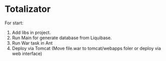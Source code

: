 <h1>Totalizator</h1>
For start: 
<ol>
  <li>Add libs in project.</li>
  <li>Run Main for generate database from Liquibase.</li>
  <li>Run War task in Ant</li>
  <li>Deploy via Tomcat (Move file.war to tomcat/webapps foler or deploy via web interface)</li>
</ol>
